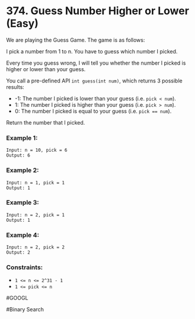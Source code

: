 # 374. Guess Number Higher or Lower (Easy)

We are playing the Guess Game. The game is as follows:

I pick a number from 1 to n. You have to guess which number I picked.

Every time you guess wrong, I will tell you whether the number I picked is higher or lower than your guess.

You call a pre-defined API `int guess(int num)`, which returns 3 possible results:

- -1: The number I picked is lower than your guess (i.e. `pick < num`).
- 1: The number I picked is higher than your guess (i.e. `pick > num`).
- 0: The number I picked is equal to your guess (i.e. `pick == num`).

Return the number that I picked.

### Example 1:

```
Input: n = 10, pick = 6
Output: 6
```

### Example 2:

```
Input: n = 1, pick = 1
Output: 1
```

### Example 3:

```
Input: n = 2, pick = 1
Output: 1
```

### Example 4:

```
Input: n = 2, pick = 2
Output: 2
```

### Constraints:

- `1 <= n <= 2^31 - 1`
- `1 <= pick <= n`

#GOOGL

#Binary Search

